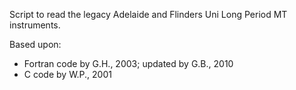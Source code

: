 Script to read the legacy Adelaide and Flinders Uni Long Period MT instruments.

Based upon:
  - Fortran code by G.H., 2003; updated by G.B., 2010
  - C code by W.P., 2001
